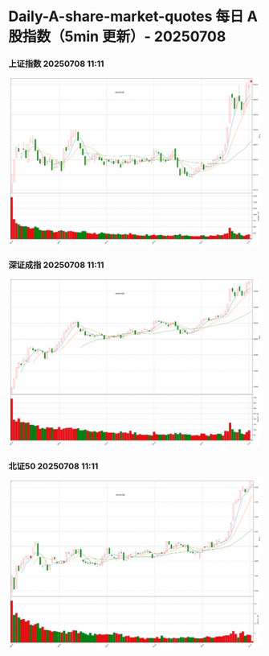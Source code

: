 
# Daily-A-share-market-quotes 每日 A 股指数（5min 更新）- 20250708

### 上证指数 20250708 11:11
![](./fig/2025/7/20250708-sh000001.png)

### 深证成指 20250708 11:11
![](./fig/2025/7/20250708-sz399001.png)

### 北证50 20250708 11:11
![](./fig/2025/7/20250708-bj899050.png)
